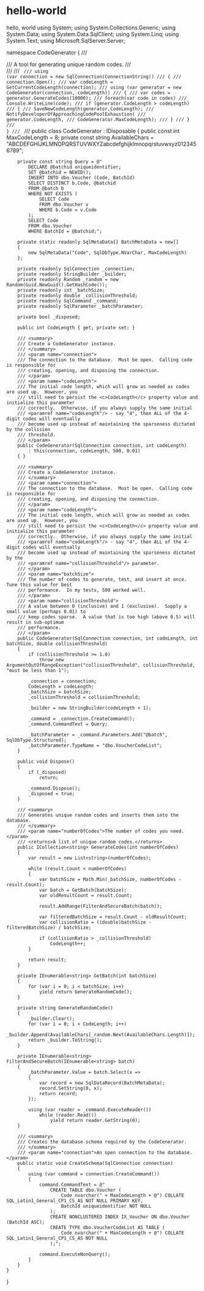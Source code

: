 # hello-world
hello, world
using System;
using System.Collections.Generic;
using System.Data;
using System.Data.SqlClient;
using System.Linq;
using System.Text;
using Microsoft.SqlServer.Server;

namespace CodeGenerator
{
    /// <summary>
    /// A tool for generating unique random codes.
    /// </summary>
    /// <example>
    /// <code>
    /// using (var connection = new SqlConnection(ConnectionString))
    /// {
    ///     connection.Open();
    ///     var codeLength = GetCurrentCodeLength(connection);
    ///     using (var generator = new CodeGenerator(connection, codeLength))
    ///     {
    ///         var codes = generator.GenerateCodes(10000);
    ///         foreach(var code in codes)
    ///             Console.WriteLine(code);
    ///         if (generator.CodeLength > codeLength)
    ///         {
    ///             SaveNewCodeLength(generator.CodeLength);
    ///             NotifyDeveloperOfApproachingCodePoolExhaustion(
    ///                 generator.CodeLength,
    ///                 CodeGenerator.MaxCodeLength);
    ///         }
    ///     }
    /// }
    /// </code>
    /// </example>
    public class CodeGenerator : IDisposable
    {
        public const int MaxCodeLength = 8;
        private const string AvailableChars = "ABCDEFGHIJKLMNOPQRSTUVWXYZabcdefghijklmnopqrstuvwxyz0123456789";

        private const string Query = @"
            DECLARE @batchid uniqueidentifier;
            SET @batchid = NEWID();
            INSERT INTO dbo.Voucher (Code, BatchId)
            SELECT DISTINCT b.Code, @batchid
            FROM @batch b
            WHERE NOT EXISTS (
                SELECT Code
                FROM dbo.Voucher v
                WHERE b.Code = v.Code
            );
            SELECT Code
            FROM dbo.Voucher
            WHERE BatchId = @batchid;";

        private static readonly SqlMetaData[] BatchMetaData = new[]
        {
            new SqlMetaData("Code", SqlDbType.NVarChar, MaxCodeLength)
        };

        private readonly SqlConnection _connection;
        private readonly StringBuilder _builder;
        private readonly Random _random = new Random(Guid.NewGuid().GetHashCode());
        private readonly int _batchSize;
        private readonly double _collisionThreshold;
        private readonly SqlCommand _command;
        private readonly SqlParameter _batchParameter;

        private bool _disposed;

        public int CodeLength { get; private set; }

        /// <summary>
        /// Create a CodeGenerator instance.
        /// </summary>
        /// <param name="connection">
        /// The connection to the database.  Must be open.  Calling code is responsible for
        /// creating, opening, and disposing the connection.
        /// </param>
        /// <param name="codeLength">
        /// The initial code length, which will grow as needed as codes are used up.  However, you
        /// still need to persist the <c>CodeLength</c> property value and initialize this parameter
        /// correctly.  Otherwise, if you always supply the same initial
        /// <paramref name="codeLength"/> - say "4", then ALL of the 4-digit codes will eventually
        /// become used up instead of maintaining the sparseness dictated by the collision
        /// threshold.
        /// </param>
        public CodeGenerator(SqlConnection connection, int codeLength)
            : this(connection, codeLength, 500, 0.01)
        { }

        /// <summary>
        /// Create a CodeGenerator instance.
        /// </summary>
        /// <param name="connection">
        /// The connection to the database.  Must be open.  Calling code is responsible for
        /// creating, opening, and disposing the connection.
        /// </param>
        /// <param name="codeLength">
        /// The initial code length, which will grow as needed as codes are used up.  However, you
        /// still need to persist the <c>CodeLength</c> property value and initialize this parameter
        /// correctly.  Otherwise, if you always supply the same initial
        /// <paramref name="codeLength"/> - say "4", then ALL of the 4-digit codes will eventually
        /// become used up instead of maintaining the sparseness dictated by the
        /// <paramref name="collisionThreshold"/> parameter.
        /// </param>
        /// <param name="batchSize">
        /// The number of codes to generate, test, and insert at once.  Tune this value for best
        /// performance.  In my tests, 500 worked well.
        /// </param>
        /// <param name="collisionThreshold">
        /// A value between 0 (inclusive) and 1 (exclusive).  Supply a small value (perhaps 0.01) to
        /// keep codes sparse.  A value that is too high (above 0.5) will result in sub-optimum
        /// performance.
        /// </param>
        public CodeGenerator(SqlConnection connection, int codeLength, int batchSize, double collisionThreshold)
        {
            if (collisionThreshold >= 1.0)
                throw new ArgumentOutOfRangeException("collisionThreshold", collisionThreshold, "must be less than 1");

            _connection = connection;
            CodeLength = codeLength;
            _batchSize = batchSize;
            _collisionThreshold = collisionThreshold;

            _builder = new StringBuilder(codeLength + 1);

            _command = _connection.CreateCommand();
            _command.CommandText = Query;

            _batchParameter = _command.Parameters.Add("@batch", SqlDbType.Structured);
            _batchParameter.TypeName = "dbo.VoucherCodeList";
        }

        public void Dispose()
        {
            if (_disposed)
                return;

            _command.Dispose();
            _disposed = true;
        }

        /// <summary>
        /// Generates unique random codes and inserts them into the database.
        /// </summary>
        /// <param name="numberOfCodes">The number of codes you need.</param>
        /// <returns>A list of unique random codes.</returns>
        public ICollection<string> GenerateCodes(int numberOfCodes)
        {
            var result = new List<string>(numberOfCodes);

            while (result.Count < numberOfCodes)
            {
                var batchSize = Math.Min(_batchSize, numberOfCodes - result.Count);
                var batch = GetBatch(batchSize);
                var oldResultCount = result.Count;
                
                result.AddRange(FilterAndSecureBatch(batch));

                var filteredBatchSize = result.Count - oldResultCount;
                var collisionRatio = ((double)batchSize - filteredBatchSize) / batchSize;

                if (collisionRatio > _collisionThreshold)
                    CodeLength++;
            }

            return result;
        }

        private IEnumerable<string> GetBatch(int batchSize)
        {
            for (var i = 0; i < batchSize; i++)
                yield return GenerateRandomCode();
        }

        private string GenerateRandomCode()
        {
            _builder.Clear();
            for (var i = 0; i < CodeLength; i++)
                _builder.Append(AvailableChars[_random.Next(AvailableChars.Length)]);
            return _builder.ToString();
        }

        private IEnumerable<string> FilterAndSecureBatch(IEnumerable<string> batch)
        {
            _batchParameter.Value = batch.Select(x =>
            {
                var record = new SqlDataRecord(BatchMetaData);
                record.SetString(0, x);
                return record;
            });

            using (var reader = _command.ExecuteReader())
                while (reader.Read())
                    yield return reader.GetString(0);
        }

        /// <summary>
        /// Creates the database schema required by the CodeCenerator.
        /// </summary>
        /// <param name="connection">An open connection to the database.</param>
        public static void CreateSchema(SqlConnection connection)
        {
            using (var command = connection.CreateCommand())
            {
                command.CommandText = @"
                    CREATE TABLE dbo.Voucher (
                        Code nvarchar(" + MaxCodeLength + @") COLLATE SQL_Latin1_General_CP1_CS_AS NOT NULL PRIMARY KEY,
                        BatchId uniqueidentifier NOT NULL
                    );
                    CREATE NONCLUSTERED INDEX IX_Voucher ON dbo.Voucher (BatchId ASC);
                    CREATE TYPE dbo.VoucherCodeList AS TABLE (
                        Code nvarchar(" + MaxCodeLength + @") COLLATE SQL_Latin1_General_CP1_CS_AS NOT NULL
                    );";

                command.ExecuteNonQuery();
            }
        }
    }
}
